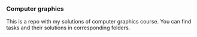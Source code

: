 ### Computer graphics
This is a repo with my solutions of computer graphics course.
You can find tasks and their solutions in corresponding folders.
